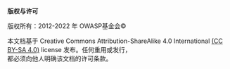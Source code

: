**版权与许可**

版权所有：2012-2022 年 OWASP基金会©

本文档基于 Creative Commons Attribution-ShareAlike 4.0 International [(CC BY-SA 4.0)][CC-BY-SA-4.0] license 发布。任何重用或发行，  
都必须向他人明确该文档的许可条款。

[CC-BY-SA-4.0]: https://creativecommons.org/licenses/by-sa/4.0/deed.zh_CN
